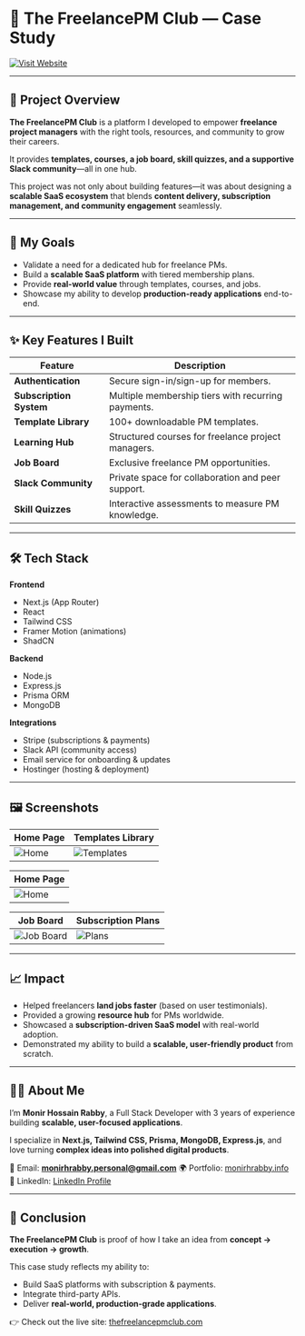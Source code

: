 
# 📌 The FreelancePM Club — Case Study

[![Visit Website](https://img.shields.io/badge/🌍%20Live%20Site-thefreelancepmclub.com-blue)](https://thefreelancepmclub.com)

---

## 📝 Project Overview

**The FreelancePM Club** is a platform I developed to empower **freelance project managers** with the right tools, resources, and community to grow their careers.

It provides **templates, courses, a job board, skill quizzes, and a supportive Slack community**—all in one hub.

This project was not only about building features—it was about designing a **scalable SaaS ecosystem** that blends **content delivery, subscription management, and community engagement** seamlessly.

---

## 🎯 My Goals

* Validate a need for a dedicated hub for freelance PMs.
* Build a **scalable SaaS platform** with tiered membership plans.
* Provide **real-world value** through templates, courses, and jobs.
* Showcase my ability to develop **production-ready applications** end-to-end.

---

## ✨ Key Features I Built

| Feature                 | Description                                        |
| ----------------------- | -------------------------------------------------- |
| **Authentication**      | Secure sign-in/sign-up for members.                |
| **Subscription System** | Multiple membership tiers with recurring payments. |
| **Template Library**    | 100+ downloadable PM templates.                    |
| **Learning Hub**        | Structured courses for freelance project managers. |
| **Job Board**           | Exclusive freelance PM opportunities.              |
| **Slack Community**     | Private space for collaboration and peer support.  |
| **Skill Quizzes**       | Interactive assessments to measure PM knowledge.   |

---

## 🛠 Tech Stack

**Frontend**

* Next.js (App Router)
* React
* Tailwind CSS
* Framer Motion (animations)
* ShadCN

**Backend**

* Node.js
* Express.js
* Prisma ORM
* MongoDB

**Integrations**

* Stripe (subscriptions & payments)
* Slack API (community access)
* Email service for onboarding & updates
* Hostinger (hosting & deployment)

---

## 🖼 Screenshots

| Home Page                                                                                 | Templates Library                                                                           |
| ----------------------------------------------------------------------------------------- | ------------------------------------------------------------------------------------------- |
| ![Home](https://files.edgestore.dev/w83fbai02qyxofbq/promotional/_public/home%20page.png) | ![Templates](https://files.edgestore.dev/w83fbai02qyxofbq/promotional/_public/Packages.png) |

| Home Page                                                                                  |
| --------------------------------------------------------------------------------------------- |
| ![Home](https://files.edgestore.dev/w83fbai02qyxofbq/freelancePm/_public/Home%20Mockup.webp) |

| Job Board                                                                                    | Subscription Plans                                                                     |
| -------------------------------------------------------------------------------------------- | -------------------------------------------------------------------------------------- |
| ![Job Board](https://files.edgestore.dev/w83fbai02qyxofbq/promotional/_public/dashboard.png) | ![Plans](https://files.edgestore.dev/w83fbai02qyxofbq/promotional/_public/invoice.png) |



---

## 📈 Impact

* Helped freelancers **land jobs faster** (based on user testimonials).
* Provided a growing **resource hub** for PMs worldwide.
* Showcased a **subscription-driven SaaS model** with real-world adoption.
* Demonstrated my ability to build a **scalable, user-friendly product** from scratch.

---

## 👨‍💻 About Me

I’m **Monir Hossain Rabby**, a Full Stack Developer with 3 years of experience building **scalable, user-focused applications**.

I specialize in **Next.js, Tailwind CSS, Prisma, MongoDB, Express.js**, and love turning **complex ideas into polished digital products**.

📧 Email: **[monirhrabby.personal@gmail.com](mailto:monirhrabby.personal@gmail.com)**
🌍 Portfolio: [monirhrabby.info](https://www.monirhrabby.info)
💼 LinkedIn: [LinkedIn Profile](https://www.linkedin.com/in/monirhabderabby)

---

## 🚀 Conclusion

**The FreelancePM Club** is proof of how I take an idea from **concept → execution → growth**.

This case study reflects my ability to:

* Build SaaS platforms with subscription & payments.
* Integrate third-party APIs.
* Deliver **real-world, production-grade applications**.

👉 Check out the live site: [thefreelancepmclub.com](https://thefreelancepmclub.com)

